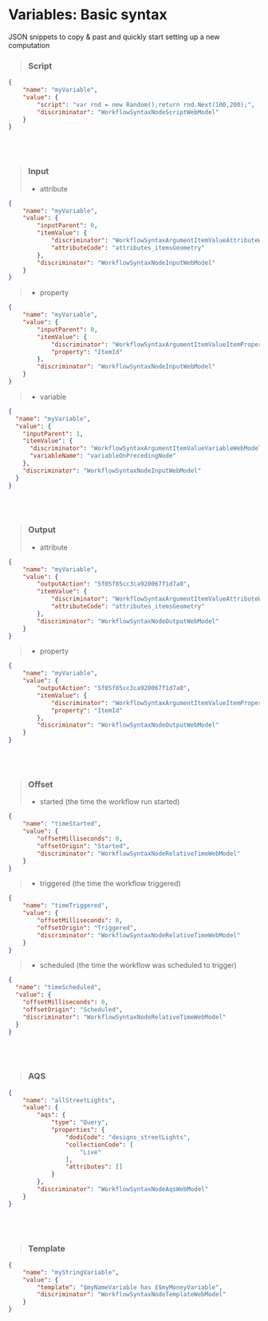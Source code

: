 # Variables: Basic syntax

JSON snippets to copy & past and quickly start setting up a new computation

>### Script
```json
{
    "name": "myVariable",
    "value": {
        "script": "var rnd = new Random();return rnd.Next(100,200);",
        "discriminator": "WorkflowSyntaxNodeScriptWebModel"
    }
}
```

<br/>
<br/>

>### Input
> - attribute

```json
{
    "name": "myVariable",
    "value": {
        "inputParent": 0,
        "itemValue": {
            "discriminator": "WorkflowSyntaxArgumentItemValueAttributeWebModel",
            "attributeCode": "attributes_itemsGeometry"
        },
        "discriminator": "WorkflowSyntaxNodeInputWebModel"
    }
}
```
> - property
```json
{
    "name": "myVariable",
    "value": {
        "inputParent": 0,
        "itemValue": {
            "discriminator": "WorkflowSyntaxArgumentItemValueItemPropertyWebModel",
            "property": "ItemId"
        },
        "discriminator": "WorkflowSyntaxNodeInputWebModel"
    }
}
```
> - variable
```json
{
  "name": "myVariable",
  "value": {
    "inputParent": 1,
    "itemValue": {
      "discriminator": "WorkflowSyntaxArgumentItemValueVariableWebModel",
      "variableName": "variableOnPrecedingNode"
    },
    "discriminator": "WorkflowSyntaxNodeInputWebModel"
  }
}
```
<br/>
<br/>

>### Output
> - attribute

```json
{
    "name": "myVariable",
    "value": {
        "outputAction": "5f05f85cc3ca920067f1d7a0",
        "itemValue": {
            "discriminator": "WorkflowSyntaxArgumentItemValueAttributeWebModel",
            "attributeCode": "attributes_itemsGeometry"
        },
        "discriminator": "WorkflowSyntaxNodeOutputWebModel"
    }
}
```
> - property
```json
{
    "name": "myVariable",
    "value": {
        "outputAction": "5f05f85cc3ca920067f1d7a0",
        "itemValue": {
            "discriminator": "WorkflowSyntaxArgumentItemValueItemPropertyWebModel",
            "property": "ItemId"
        },
        "discriminator": "WorkflowSyntaxNodeOutputWebModel"
    }
}
```

<br/>
<br/>

>### Offset
> - started (the time the workflow run started)

```json
{
    "name": "timeStarted",
    "value": {
        "offsetMilliseconds": 0,
        "offsetOrigin": "Started",
        "discriminator": "WorkflowSyntaxNodeRelativeTimeWebModel"
    }
}
```
> - triggered (the time the workflow triggered)
```json
{
    "name": "timeTriggered",
    "value": {
        "offsetMilliseconds": 0,
        "offsetOrigin": "Triggered",
        "discriminator": "WorkflowSyntaxNodeRelativeTimeWebModel"
    }
}
```
> - scheduled (the time the workflow was scheduled to trigger)
```json
{
  "name": "timeScheduled",
  "value": {
    "offsetMilliseconds": 0,
    "offsetOrigin": "Scheduled",
    "discriminator": "WorkflowSyntaxNodeRelativeTimeWebModel"
  }
}
```

<br/>
<br/>

>### AQS
```json
{
    "name": "allStreetLights",
    "value": {
        "aqs": {
            "type": "Query",
            "properties": {
                "dodiCode": "designs_streetLights",
                "collectionCode": [
                    "Live"
                ],
                "attributes": []
            }
        },
        "discriminator": "WorkflowSyntaxNodeAqsWebModel"
    }
}
```

<br/>
<br/>

>### Template
```json
{
    "name": "myStringVariable",
    "value": {
        "template": "$myNameVariable has £$myMoneyVariable",
        "discriminator": "WorkflowSyntaxNodeTemplateWebModel"
    }
}
```
